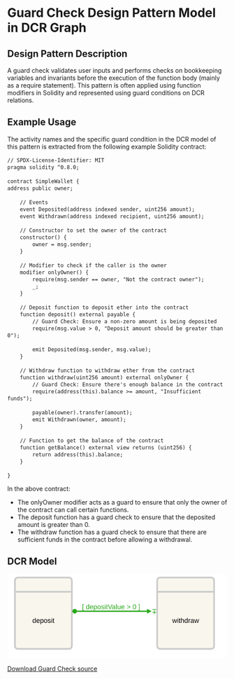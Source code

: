 # Guard Check Design Pattern Model in DCR Graph

## Design Pattern Description

A guard check validates user inputs and performs checks
on bookkeeping variables and invariants before the execution of the function
body (mainly as a require statement). This pattern is often applied using
function modifiers in Solidity and represented using guard conditions on DCR
relations.

## Example Usage

The activity names and the specific guard condition in the DCR model of this pattern is extracted from the following example Solidity contract:

    // SPDX-License-Identifier: MIT
    pragma solidity ^0.8.0;

    contract SimpleWallet {
    address public owner;

        // Events
        event Deposited(address indexed sender, uint256 amount);
        event Withdrawn(address indexed recipient, uint256 amount);

        // Constructor to set the owner of the contract
        constructor() {
            owner = msg.sender;
        }

        // Modifier to check if the caller is the owner
        modifier onlyOwner() {
            require(msg.sender == owner, "Not the contract owner");
            _;
        }

        // Deposit function to deposit ether into the contract
        function deposit() external payable {
            // Guard Check: Ensure a non-zero amount is being deposited
            require(msg.value > 0, "Deposit amount should be greater than 0");

            emit Deposited(msg.sender, msg.value);
        }

        // Withdraw function to withdraw ether from the contract
        function withdraw(uint256 amount) external onlyOwner {
            // Guard Check: Ensure there's enough balance in the contract
            require(address(this).balance >= amount, "Insufficient funds");

            payable(owner).transfer(amount);
            emit Withdrawn(owner, amount);
        }

        // Function to get the balance of the contract
        function getBalance() external view returns (uint256) {
            return address(this).balance;
        }

    }

In the above contract:

- The onlyOwner modifier acts as a guard to ensure that only the owner of the contract can call certain functions.
- The deposit function has a guard check to ensure that the deposited amount is greater than 0.
- The withdraw function has a guard check to ensure that there are sufficient funds in the contract before allowing a withdrawal.

## DCR Model

![Guard Check](/svg/guard-check.svg)

[Download Guard Check source](/src/guard-check.xml)
